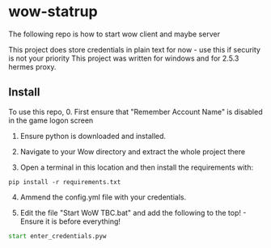 # wow-statrup
 The following repo is how to start wow client and maybe server

This project does store credentials in plain text for now - use this if security is not your priority
This project was written for windows and for 2.5.3 hermes proxy.

## Install
To use this repo, 
0. First ensure that "Remember Account Name" is disabled in the game logon screen

1. Ensure python is downloaded and installed.

2. Navigate to your Wow directory and extract the whole project there

3. Open a terminal in this location and then install the requirements with:
```
pip install -r requirements.txt
```
4. Ammend the config.yml file with your credentials.

5. Edit the file "Start WoW TBC.bat" and add the following to the top! - Ensure it is before everything!
```bat
start enter_credentials.pyw
```




